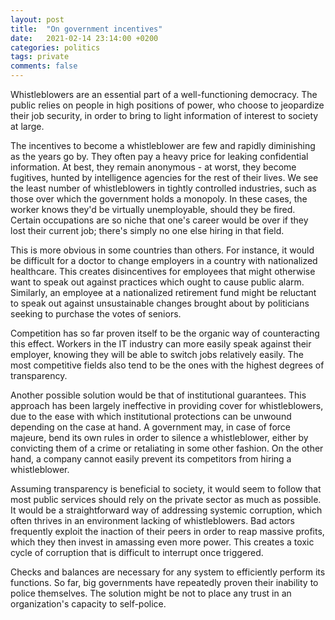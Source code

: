 ```yaml
---
layout: post
title:  "On government incentives"
date:   2021-02-14 23:14:00 +0200
categories: politics
tags: private
comments: false
---
```


Whistleblowers are an essential part of a well-functioning democracy. The public relies on people in high positions of power, who choose to jeopardize their job security, in order to bring to light information of interest to society at large.

<!--more-->

The incentives to become a whistleblower are few and rapidly diminishing as the years go by. They often pay a heavy price for leaking confidential information. At best, they remain anonymous - at worst, they become fugitives, hunted by intelligence agencies for the rest of their lives.
We see the least number of whistleblowers in tightly controlled industries, such as those over which the government holds a monopoly. In these cases, the worker knows they'd be virtually unemployable, should they be fired. Certain occupations are so niche that one's career would be over if they lost their current job; there's simply no one else hiring in that field.

This is more obvious in some countries than others. For instance, it would be difficult for a doctor to change employers in a country with nationalized healthcare. This creates disincentives for employees that might otherwise want to speak out against practices which ought to cause public alarm. Similarly, an employee at a nationalized retirement fund might be reluctant to speak out against unsustainable changes brought about by politicians seeking to purchase the votes of seniors.

Competition has so far proven itself to be the organic way of counteracting this effect. Workers in the IT industry can more easily speak against their employer, knowing they will be able to switch jobs relatively easily. The most competitive fields also tend to be the ones with the highest degrees of transparency.

Another possible solution would be that of institutional guarantees. This approach has been largely ineffective in providing cover for whistleblowers, due to the ease with which institutional protections can be unwound depending on the case at hand. A government may, in case of force majeure, bend its own rules in order to silence a whistleblower, either by convicting them of a crime or retaliating in some other fashion. On the other hand, a company cannot easily prevent its competitors from hiring a whistleblower.

Assuming transparency is beneficial to society, it would seem to follow that most public services should rely on the private sector as much as possible. It would be a straightforward way of addressing systemic corruption, which often thrives in an environment lacking of whistleblowers. Bad actors frequently exploit the inaction of their peers in order to reap massive profits, which they then invest in amassing even more power. This creates a toxic cycle of corruption that is difficult to interrupt once triggered.

Checks and balances are necessary for any system to efficiently perform its functions. So far, big governments have repeatedly proven their inability to police themselves. The solution might be not to place any trust in an organization's capacity to self-police.

